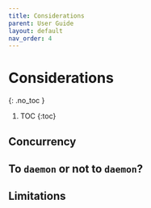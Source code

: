```yaml
---
title: Considerations
parent: User Guide
layout: default
nav_order: 4
---
```


# Considerations
{: .no_toc }

1. TOC
{:toc}

## Concurrency

## To `daemon` or not to `daemon`?


## Limitations

